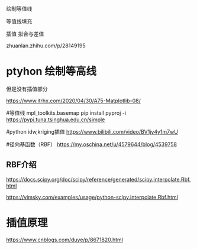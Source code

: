 绘制等值线

等值线填充

插值
拟合与差值

zhuanlan.zhihu.com/p/28149195


# ptyhon 绘制等高线
但是没有插值部分

https://www.itrhx.com/2020/04/30/A75-Matplotlib-08/

#等值线 mpl_toolkits.basemap
pip install pyproj -i https://pypi.tuna.tsinghua.edu.cn/simple

#python idw,kriging插值
https://www.bilibili.com/video/BV1jy4y1m7wU

#径向基函数（RBF）
https://my.oschina.net/u/4579644/blog/4539758
## RBF介绍
https://docs.scipy.org/doc/scipy/reference/generated/scipy.interpolate.Rbf.html

https://vimsky.com/examples/usage/python-scipy.interpolate.Rbf.html
# 插值原理
https://www.cnblogs.com/duye/p/8671820.html
